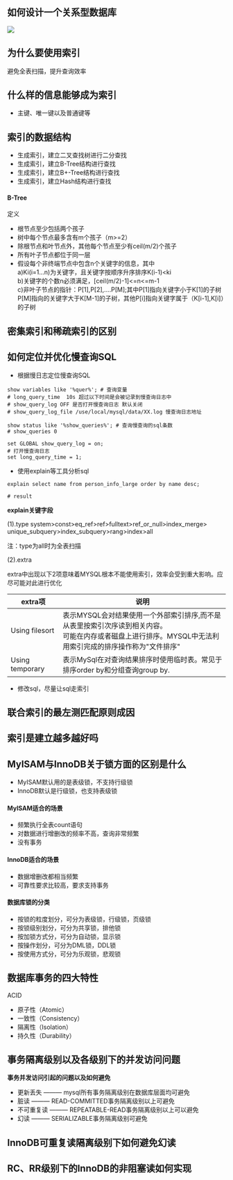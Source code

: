 ## 如何设计一个关系型数据库

![](https://nanganghuang.github.io/SQL/img/1.png)

## 为什么要使用索引

避免全表扫描，提升查询效率

## 什么样的信息能够成为索引

+ 主键、唯一键以及普通键等

## 索引的数据结构

+ 生成索引，建立二叉查找树进行二分查找
+ 生成索引，建立B-Tree结构进行查找
+ 生成索引，建立B+-Tree结构进行查找
+ 生成索引，建立Hash结构进行查找

#### B-Tree
定义
+ 根节点至少包括两个孩子
+ 树中每个节点最多含有m个孩子（m>=2）
+ 除根节点和叶节点外，其他每个节点至少有ceil(m/2)个孩子
+ 所有叶子节点都位于同一层
+ 假设每个非终端节点中包含n个关键字的信息，其中  
    a)Ki(i=1...n)为关键字，且关键字按顺序升序排序K(i-1)<ki  
    b)关键字的个数n必须满足，[ceil(m/2)-1]<=n<=m-1  
    c)非叶子节点的指针：P[1],P[2],....P[M];其中P[1]指向关键字小于K[1]的子树<br>
      P[M]指向的关键字大于K[M-1]的子树，其他P[i]指向关键字属于（K[i-1],K[i]）的子树
     

## 密集索引和稀疏索引的区别

## 如何定位并优化慢查询SQL

+ 根据慢日志定位慢查询SQL

```mysql
show variables like '%quer%'; # 查询变量
# long_query_time  10s 超过以下时间是会被记录到慢查询日志中
# show_query_log OFF 是否打开慢查询日志 默认关闭
# show_query_log_file /use/local/mysql/data/XX.log 慢查询日志地址

show status like '%show_queries%'; # 查询慢查询的sql条数
# show_queries 0

set GLOBAL show_query_log = on;
# 打开慢查询日志
set long_query_time = 1; 
```

+ 使用explain等工具分析sql

```mysql
explain select name from person_info_large order by name desc;

# result 
```

**explain关键字段**  

(1).type
system>const>eq_ref>ref>fulltext>ref_or_null>index_merge>
unique_subquery>index_subquery>rang>index>all  

注：type为all时为全表扫描

(2).extra  

extra中出现以下2项意味着MYSQL根本不能使用索引，效率会受到重大影响。应尽可能对此进行优化

|extra项|说明|
|----|----|
|Using filesort|表示MYSQL会对结果使用一个外部索引排序,而不是从表里按索引次序读到相关内容。<br>可能在内存或者磁盘上进行排序。MYSQL中无法利用索引完成的排序操作称为"文件排序"|
|Using temporary|表示MySql在对查询结果排序时使用临时表。常见于排序order by和分组查询group by.|

+ 修改sql，尽量让sql走索引

## 联合索引的最左测匹配原则成因

## 索引是建立越多越好吗 

## MyISAM与InnoDB关于锁方面的区别是什么

+ MyISAM默认用的是表级锁，不支持行级锁
+ InnoDB默认是行级锁，也支持表级锁

#### MyISAM适合的场景

+ 频繁执行全表count语句
+ 对数据进行增删改的频率不高，查询非常频繁
+ 没有事务

#### InnoDB适合的场景

+ 数据增删改都相当频繁
+ 可靠性要求比较高，要求支持事务

#### 数据库锁的分类

+ 按锁的粒度划分，可分为表级锁，行级锁，页级锁
+ 按锁级别划分，可分为共享锁，排他锁
+ 按加锁方式分，可分为自动锁，显示锁
+ 按操作划分，可分为DML锁，DDL锁
+ 按使用方式分，可分为乐观锁，悲观锁

## 数据库事务的四大特性

ACID    
+ 原子性（Atomic）
+ 一致性（Consistency）
+ 隔离性（Isolation）
+ 持久性（Durability）

## 事务隔离级别以及各级别下的并发访问问题

**事务并发访问引起的问题以及如何避免**
+ 更新丢失 ——— mysql所有事务隔离级别在数据库层面均可避免
+ 脏读 ——— READ-COMMITTED事务隔离级别以上可避免
+ 不可重复读 ——— REPEATABLE-READ事务隔离级别以上可以避免
+ 幻读 ——— SERIALIZABLE事务隔离级别可避免

## InnoDB可重复读隔离级别下如何避免幻读

## RC、RR级别下的InnoDB的非阻塞读如何实现 